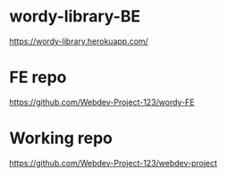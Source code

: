 # wordy-library-BE #
https://wordy-library.herokuapp.com/
# FE repo #
https://github.com/Webdev-Project-123/wordy-FE
# Working repo #
https://github.com/Webdev-Project-123/webdev-project